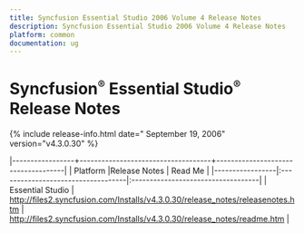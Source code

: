 ```yaml
---
title: Syncfusion Essential Studio 2006 Volume 4 Release Notes  
description: Syncfusion Essential Studio 2006 Volume 4 Release Notes  
platform: common
documentation: ug
---
```


# Syncfusion<sup style="font-size:70%">&reg;</sup>   Essential Studio<sup style="font-size:70%">&reg;</sup> Release Notes  

{% include release-info.html date=" September 19, 2006"  version="v4.3.0.30" %} 


|-----------------+------------------------------------+------------------------------------|
|   Platform      |Release Notes                       | Read Me                            |
|-----------------|:-----------------------------------|:-----------------------------------|
| Essential Studio  | <http://files2.syncfusion.com/Installs/v4.3.0.30/release_notes/releasenotes.htm> | <http://files2.syncfusion.com/Installs/v4.3.0.30/release_notes/readme.htm> |


